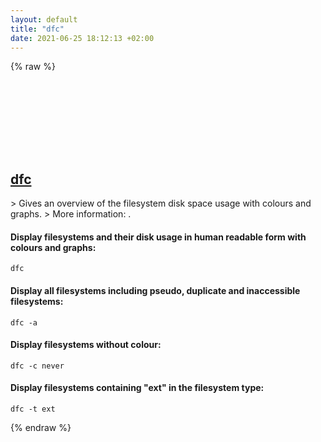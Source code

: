 ```yaml
---
layout: default
title: "dfc"
date: 2021-06-25 18:12:13 +02:00
---
```

{% raw %}
<h2 id="dfc">
  <a href="/en/common/dfc.html">dfc</a> <a href="#dfc"><svg class="icon">
    <use href="/assets/images/unicode_sprite.svg#link" />
  </svg></a>
</h2>
> Gives an overview of the filesystem disk space usage with colours and graphs.
> More information: <https://projects.gw-computing.net/projects/dfc/wiki>.

#### Display filesystems and their disk usage in human readable form with colours and graphs:
```shell
dfc
```
#### Display all filesystems including pseudo, duplicate and inaccessible filesystems:
```shell
dfc -a
```
#### Display filesystems without colour:
```shell
dfc -c never
```
#### Display filesystems containing "ext" in the filesystem type:
```shell
dfc -t ext
```
{% endraw %}